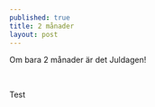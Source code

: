 ```yaml
---
published: true
title: 2 månader
layout: post
---
```

<p>Om bara 2 m&aring;nader &auml;r det Juldagen!</p>
<p>&nbsp;</p>
<p>Test</p>
